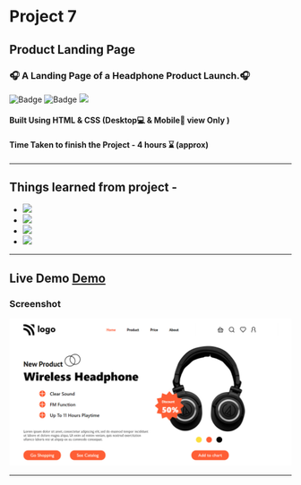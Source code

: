 # Project 7

## Product Landing Page

### 🎧 A Landing Page of a Headphone Product Launch.🎧

![Badge](https://img.shields.io/badge/Manas--Ranjan--Murmu-Project--7-blue) ![Badge](https://img.shields.io/badge/LCO-Full%20Stack%20Javascript%20Bootcamp-orange) ![](https://img.shields.io/badge/HTML-CSS-green)

#### Built Using HTML & CSS (Desktop💻 & Mobile📱 view Only )

#### Time Taken to finish the Project - 4 hours ⌛ (approx)

---

## Things learned from project -

- ![](https://img.shields.io/badge/CSS-Positioning-yellow)
- ![](https://img.shields.io/badge/CSS-Flexbox-red)
- ![](https://img.shields.io/badge/CSS-Grids-blue)
- ![](https://img.shields.io/badge/CSS-Pseudo--Elements-green)

---

## Live Demo [Demo](https://manas-ranjan-murmu-project7.netlify.app/)

### Screenshot

![screeshot](./screenshot.png)

---
